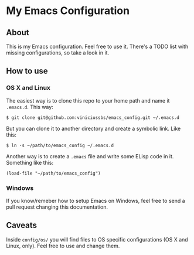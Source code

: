 # My Emacs Configuration


## About

This is my Emacs configuration. Feel free to use it. There's a TODO list with missing configurations, so take a look in it.


## How to use

### OS X and Linux

The easiest way is to clone this repo to your home path and name it `.emacs.d`. This way:

    $ git clone git@github.com:viniciussbs/emacs_config.git ~/.emacs.d

But you can clone it to another directory and create a symbolic link. Like this:

    $ ln -s ~/path/to/emacs_config ~/.emacs.d

Another way is to create a `.emacs` file and write some ELisp code in it. Something like this:

    (load-file "~/path/to/emacs_config")


### Windows

If you know/remeber how to setup Emacs on Windows, feel free to send a pull request changing this documentation.


## Caveats

Inside `config/os/` you will find files to OS specific configurations (OS X and Linux, only). Feel free to use and change them.
